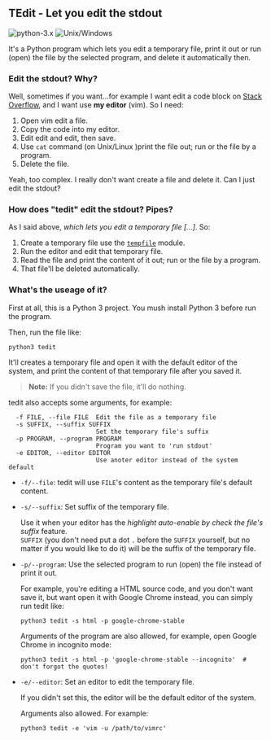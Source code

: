 ## TEdit - Let you edit the stdout

![python-3.x](https://img.shields.io/badge/python-3.x-green.svg) ![Unix/Windows](https://img.shields.io/badge/platform-unix%2Fwindows-blue.svg)

It's a Python program which lets you edit a temporary file, print it out or run (open) the file by the selected program, and delete it automatically then.


### Edit the stdout? Why?

Well, sometimes if you want...for example I want edit a code block on [Stack Overflow](https://stackoverflow.com/), and I want use **my editor** (vim). So I need:

1. Open vim edit a file.
2. Copy the code into my editor.
3. Edit edit and edit, then save.
4. Use `cat` command (on Unix/Linux )print the file out; run or the file by a program.
5. Delete the file.

Yeah, too complex. I really don't want create a file and delete it. Can I just edit the stdout?


### How does "tedit" edit the stdout? Pipes?

As I said above, *which lets you edit a temporary file [...]*. So:

1. Create a temporary file use the [`tempfile`](https://docs.python.org/3/library/tempfile.html) module.
2. Run the editor and edit that temporary file.
3. Read the file and print the content of it out; run or the file by a program.
4. That file'll be deleted automatically.


### What's the useage of it?

First at all, this is a Python 3 project. You mush install Python 3 before run the program.

Then, run the file like:

    python3 tedit


It'll creates a temporary file and open it with the default editor of the system, and print the content of that temporary file after you saved it.

> **Note:** If you didn't save the file, it'll do nothing.


tedit also accepts some arguments, for example:

```
  -f FILE, --file FILE  Edit the file as a temporary file
  -s SUFFIX, --suffix SUFFIX
                        Set the temporary file's suffix
  -p PROGRAM, --program PROGRAM
                        Program you want to 'run stdout'
  -e EDITOR, --editor EDITOR
                        Use anoter editor instead of the system default
```

- `-f/--file`: tedit will use `FILE`'s content as the temporary file's default content.

- `-s/--suffix`: Set suffix of the temporary file.

  Use it when your editor has the *highlight auto-enable by check the file's suffix* feature.  
  `SUFFIX` (you don't need put a dot `.` before the `SUFFIX` yourself, but no matter if you would like to do it) will be the suffix of the temporary file.

- `-p/--program`: Use the selected program to run (open) the file instead of print it out.

  For example, you're editing a HTML source code, and you don't want save it, but want open it with Google Chrome instead, you can simply run tedit like:

  ```
  python3 tedit -s html -p google-chrome-stable
  ```

  Arguments of the program are also allowed, for example, open Google Chrome in incognito mode:

  ```
  python3 tedit -s html -p 'google-chrome-stable --incognito'  # don't forgot the quotes!
  ```

- `-e/--editor`: Set an editor to edit the temporary file.

  If you didn't set this, the editor will be the default editor of the system.

  Arguments also allowed. For example:

  ```
  python3 tedit -e 'vim -u /path/to/vimrc'
  ```

